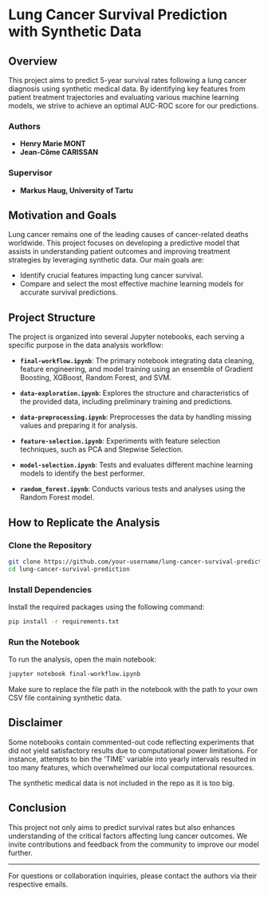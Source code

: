# Lung Cancer Survival Prediction with Synthetic Data

## Overview
This project aims to predict 5-year survival rates following a lung cancer diagnosis using synthetic medical data. By identifying key features from patient treatment trajectories and evaluating various machine learning models, we strive to achieve an optimal AUC-ROC score for our predictions.

### Authors
- **Henry Marie MONT**
- **Jean-Côme CARISSAN**

### Supervisor
- **Markus Haug, University of Tartu**

## Motivation and Goals
Lung cancer remains one of the leading causes of cancer-related deaths worldwide. This project focuses on developing a predictive model that assists in understanding patient outcomes and improving treatment strategies by leveraging synthetic data. Our main goals are:
- Identify crucial features impacting lung cancer survival.
- Compare and select the most effective machine learning models for accurate survival predictions.

## Project Structure
The project is organized into several Jupyter notebooks, each serving a specific purpose in the data analysis workflow:

- **`final-workflow.ipynb`**: The primary notebook integrating data cleaning, feature engineering, and model training using an ensemble of Gradient Boosting, XGBoost, Random Forest, and SVM.

- **`data-exploration.ipynb`**: Explores the structure and characteristics of the provided data, including preliminary training and predictions.

- **`data-preprocessing.ipynb`**: Preprocesses the data by handling missing values and preparing it for analysis.

- **`feature-selection.ipynb`**: Experiments with feature selection techniques, such as PCA and Stepwise Selection.

- **`model-selection.ipynb`**: Tests and evaluates different machine learning models to identify the best performer.

- **`random_forest.ipynb`**: Conducts various tests and analyses using the Random Forest model.

## How to Replicate the Analysis

### Clone the Repository
```bash
git clone https://github.com/your-username/lung-cancer-survival-prediction.git
cd lung-cancer-survival-prediction
```

### Install Dependencies
Install the required packages using the following command:
```bash
pip install -r requirements.txt
```

### Run the Notebook
To run the analysis, open the main notebook:
```bash
jupyter notebook final-workflow.ipynb
```
Make sure to replace the file path in the notebook with the path to your own CSV file containing synthetic data.

## Disclaimer
Some notebooks contain commented-out code reflecting experiments that did not yield satisfactory results due to computational power limitations. For instance, attempts to bin the 'TIME' variable into yearly intervals resulted in too many features, which overwhelmed our local computational resources.

The synthetic medical data is not included in the repo as it is too big.

## Conclusion
This project not only aims to predict survival rates but also enhances understanding of the critical factors affecting lung cancer outcomes. We invite contributions and feedback from the community to improve our model further.

---

For questions or collaboration inquiries, please contact the authors via their respective emails.